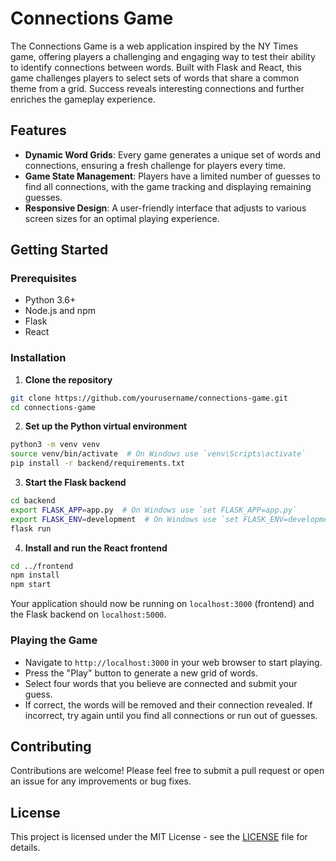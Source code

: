 
# Connections Game

The Connections Game is a web application inspired by the NY Times game, offering players a challenging and engaging way to test their ability to identify connections between words. Built with Flask and React, this game challenges players to select sets of words that share a common theme from a grid. Success reveals interesting connections and further enriches the gameplay experience.

## Features

- **Dynamic Word Grids**: Every game generates a unique set of words and connections, ensuring a fresh challenge for players every time.
- **Game State Management**: Players have a limited number of guesses to find all connections, with the game tracking and displaying remaining guesses.
- **Responsive Design**: A user-friendly interface that adjusts to various screen sizes for an optimal playing experience.

## Getting Started

### Prerequisites

- Python 3.6+
- Node.js and npm
- Flask
- React

### Installation

1. **Clone the repository**

```bash
git clone https://github.com/yourusername/connections-game.git
cd connections-game
```

2. **Set up the Python virtual environment**

```bash
python3 -m venv venv
source venv/bin/activate  # On Windows use `venv\Scripts\activate`
pip install -r backend/requirements.txt
```

3. **Start the Flask backend**

```bash
cd backend
export FLASK_APP=app.py  # On Windows use `set FLASK_APP=app.py`
export FLASK_ENV=development  # On Windows use `set FLASK_ENV=development`
flask run
```

4. **Install and run the React frontend**

```bash
cd ../frontend
npm install
npm start
```

Your application should now be running on `localhost:3000` (frontend) and the Flask backend on `localhost:5000`.

### Playing the Game

- Navigate to `http://localhost:3000` in your web browser to start playing.
- Press the "Play" button to generate a new grid of words.
- Select four words that you believe are connected and submit your guess.
- If correct, the words will be removed and their connection revealed. If incorrect, try again until you find all connections or run out of guesses.

## Contributing

Contributions are welcome! Please feel free to submit a pull request or open an issue for any improvements or bug fixes.

## License

This project is licensed under the MIT License - see the [LICENSE](LICENSE) file for details.
